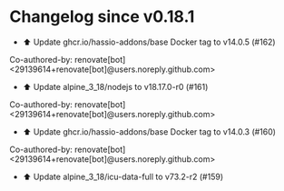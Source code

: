 # Changelog since v0.18.1
- ⬆️ Update ghcr.io/hassio-addons/base Docker tag to v14.0.5 (#162)

Co-authored-by: renovate[bot] <29139614+renovate[bot]@users.noreply.github.com> 
- ⬆️ Update alpine_3_18/nodejs to v18.17.0-r0 (#161)

Co-authored-by: renovate[bot] <29139614+renovate[bot]@users.noreply.github.com> 
- ⬆️ Update ghcr.io/hassio-addons/base Docker tag to v14.0.3 (#160)

Co-authored-by: renovate[bot] <29139614+renovate[bot]@users.noreply.github.com> 
- ⬆️ Update alpine_3_18/icu-data-full to v73.2-r2 (#159) 
